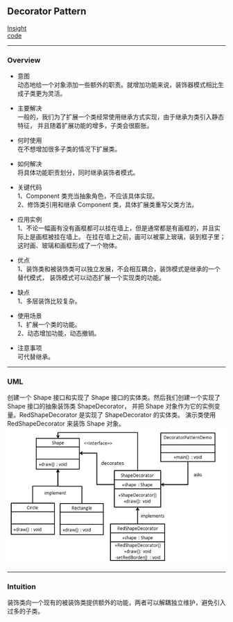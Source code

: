 ## Decorator Pattern
[Insight](https://www.runoob.com/design-pattern/decorator-pattern.html)  
[code](https://github.com/wan-h/BrainpowerCode/blob/master/DesignPatterns/DecoratorPattern.py)

---
### Overview  
* 意图  
动态地给一个对象添加一些额外的职责。就增加功能来说，装饰器模式相比生成子类更为灵活。

* 主要解决  
一般的，我们为了扩展一个类经常使用继承方式实现，由于继承为类引入静态特征，
并且随着扩展功能的增多，子类会很膨胀。

* 何时使用  
在不想增加很多子类的情况下扩展类。

* 如何解决  
将具体功能职责划分，同时继承装饰者模式。

* 关键代码  
1、Component 类充当抽象角色，不应该具体实现。   
2、修饰类引用和继承 Component 类，具体扩展类重写父类方法。

* 应用实例  
1、不论一幅画有没有画框都可以挂在墙上，但是通常都是有画框的，并且实际上是画框被挂在墙上。
在挂在墙上之前，画可以被蒙上玻璃，装到框子里；这时画、玻璃和画框形成了一个物体。

* 优点  
1、装饰类和被装饰类可以独立发展，不会相互耦合，装饰模式是继承的一个替代模式，
装饰模式可以动态扩展一个实现类的功能。 

* 缺点  
1、多层装饰比较复杂。

* 使用场景  
1、扩展一个类的功能。   
2、动态增加功能，动态撤销。

* 注意事项  
可代替继承。

---
### UML  
创建一个 Shape 接口和实现了 Shape 接口的实体类。然后我们创建一个实现了 Shape 接口的抽象装饰类 ShapeDecorator，
并把 Shape 对象作为它的实例变量。RedShapeDecorator 是实现了 ShapeDecorator 的实体类。
演示类使用 RedShapeDecorator 来装饰 Shape 对象。 
![](src/UML_0.PNG)  

---
### Intuition  
装饰类向一个现有的被装饰类提供额外的功能，两者可以解耦独立维护，避免引入过多的子类。
